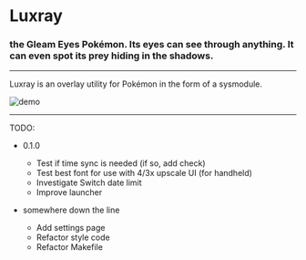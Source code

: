 # Luxray
### the Gleam Eyes Pokémon. Its eyes can see through anything. It can even spot its prey hiding in the shadows.
---

Luxray is an overlay utility for Pokémon in the form of a sysmodule.

![demo](https://cdn.discordapp.com/attachments/320121819958870016/661253631491833886/TV_CAM_device_20191230_090521.654.png)

---

TODO:

- 0.1.0
  - Test if time sync is needed (if so, add check)
  - Test best font for use with 4/3x upscale UI (for handheld)
  - Investigate Switch date limit
  - Improve launcher

- somewhere down the line
  - Add settings page
  - Refactor style code
  - Refactor Makefile
